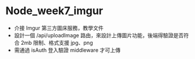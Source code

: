 # Node_week7_imgur
- 介接 Imgur 第三方圖床服務，教學文件
- 設計一個 /api/uploadImage 路由，來設計上傳圖片功能，後端得驗證是否符合 2mb 限制、格式支援 jpg、png
- 需通過 isAuth 登入驗證 middleware 才可上傳
